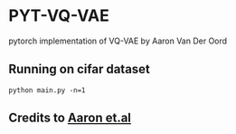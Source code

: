# PYT-VQ-VAE
pytorch implementation of VQ-VAE by Aaron Van Der Oord 

## Running on cifar dataset
```
python main.py -n=1
```
## Credits to [Aaron et.al](https://avdnoord.github.io/homepage/vqvae/) 
